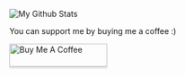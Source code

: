 ![My Github Stats](https://github-readme-stats.vercel.app/api?username=Benimautner&show_icons=true&theme=radical)

You can support me by buying me a coffee :)

<a href="https://www.buymeacoffee.com/benimautner" target="_blank"><img src="https://www.buymeacoffee.com/assets/img/custom_images/orange_img.png" alt="Buy Me A Coffee" style="height: 41px !important;width: 174px !important;box-shadow: 0px 3px 2px 0px rgba(190, 190, 190, 0.5) !important;-webkit-box-shadow: 0px 3px 2px 0px rgba(190, 190, 190, 0.5) !important;" ></a>
